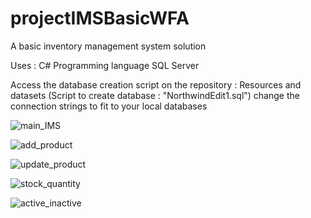 # projectIMSBasicWFA
A basic inventory management system solution

Uses :
C# Programming language
SQL Server 

Access the database creation script on the repository : Resources and datasets (Script to create database : "NorthwindEdit1.sql")
change the connection strings to fit to your local databases

![main_IMS](https://user-images.githubusercontent.com/109286764/206764606-0a8848d2-569f-4bbd-9471-a51e79252c9a.JPG)

![add_product](https://user-images.githubusercontent.com/109286764/206764744-e5fdad42-4ef5-44b3-85f2-6ff6d1e7b5b1.JPG)

![update_product](https://user-images.githubusercontent.com/109286764/206764770-afddcaf8-c031-4e62-84e6-6f1d1589a63d.JPG)

![stock_quantity](https://user-images.githubusercontent.com/109286764/206764792-5df1db03-7e40-4493-a9fd-69f2451c9c93.JPG)

![active_inactive](https://user-images.githubusercontent.com/109286764/206764825-880892c1-dc39-40c6-93b2-bfcd6ddc0a6d.JPG)
